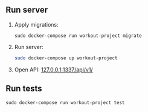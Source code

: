 
## Run server

1. Apply migrations:
    ```
    sudo docker-compose run workout-project migrate
    ```
2. Run server:
    ```bash
    sudo docker-compose up workout-project
    ```
3. Open API: [127.0.0.1:1337/api/v1/](http://127.0.0.1:1337/api/v1/)

## Run tests

```
sudo docker-compose run workout-project test
```
